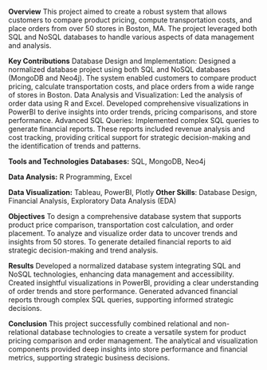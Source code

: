 **Overview**
This project aimed to create a robust system that allows customers to compare product pricing, compute transportation costs, and place orders from over 50 stores in Boston, MA. The project leveraged both SQL and NoSQL databases to handle various aspects of data management and analysis.

**Key Contributions**
Database Design and Implementation: Designed a normalized database project using both SQL and NoSQL databases (MongoDB and Neo4j). The system enabled customers to compare product pricing, calculate transportation costs, and place orders from a wide range of stores in Boston.
Data Analysis and Visualization: Led the analysis of order data using R and Excel. Developed comprehensive visualizations in PowerBI to derive insights into order trends, pricing comparisons, and store performance.
Advanced SQL Queries: Implemented complex SQL queries to generate financial reports. These reports included revenue analysis and cost tracking, providing critical support for strategic decision-making and the identification of trends and patterns.

**Tools and Technologies**
**Databases:** SQL, MongoDB, Neo4j

**Data Analysis:** R Programming, Excel

**Data Visualization:** Tableau, PowerBI, Plotly
**Other Skills**: Database Design, Financial Analysis, Exploratory Data Analysis (EDA)

**Objectives**
To design a comprehensive database system that supports product price comparison, transportation cost calculation, and order placement.
To analyze and visualize order data to uncover trends and insights from 50 stores.
To generate detailed financial reports to aid strategic decision-making and trend analysis.

**Results**
Developed a normalized database system integrating SQL and NoSQL technologies, enhancing data management and accessibility.
Created insightful visualizations in PowerBI, providing a clear understanding of order trends and store performance.
Generated advanced financial reports through complex SQL queries, supporting informed strategic decisions.

**Conclusion**
This project successfully combined relational and non-relational database technologies to create a versatile system for product pricing comparison and order management. The analytical and visualization components provided deep insights into store performance and financial metrics, supporting strategic business decisions.
